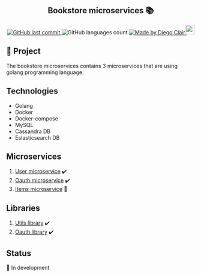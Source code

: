 <h2 align="center"> 
	Bookstore microservices 📚 
</h2>
<p align="center">
	
  <a href="https://github.com/diegoclair/bookstore_microservices/commits/master">
    <img alt="GitHub last commit" src="https://img.shields.io/github/last-commit/diegoclair/bookstore_microservices?label=Last%20commit">
  </a>

  <img alt="GitHub languages count" src="https://img.shields.io/github/languages/count/diegoclair/bookstore_microservices">
  
  <a href="https://www.linkedin.com/in/diegoclair/">
    <img alt="Made by Diego Clair" src="https://img.shields.io/badge/Made%20by-Diego%20Clair-informational">
    <img src="https://img.icons8.com/color/2x/linkedin.png" width="24px" height="25.1px" style="margin-left:-3px; margin-bottom: -2.9px">
  </a>

</p>


## 📝 Project
The bookstore microservices contains 3 microservices that are using golang programming language.

## Technologies
* Golang
* Docker
* Docker-compose
* MySQL
* Cassandra DB
* Eslasticsearch DB

## Microservices
1) [User microservice](https://github.com/diegoclair/bookstore_microservices/tree/master/microservice_user) ✔️
2) [Oauth microservice](https://github.com/diegoclair/bookstore_microservices/tree/master/microservice_oauth) ✔️
3) [Items microservice](https://github.com/diegoclair/bookstore_microservices/tree/master/microservice_items) 🚧

## Libraries
1) [Utils library](https://github.com/diegoclair/go_utils-lib) ✔️
2) [Oauth library](https://github.com/diegoclair/go_oauth-lib) ✔️



## Status
🚧 In development 
